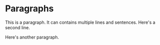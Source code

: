 # Paragraphs
This is a paragraph. It can contains multiple lines and sentences.
Here's a second line.

Here's another paragraph.
